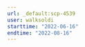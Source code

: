 ```yaml
---
url: _default:scp-4539
user: walksoldi
starttime: "2022-06-16"
endtime: "2022-08-16"
---
```

<reserve />
